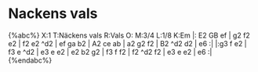 # Nackens vals

{%abc%}
X:1
T:Näckens vals
R:Vals
O:
M:3/4
L:1/8
K:Em
|: E2 GB ef | g2 f2 e2 | f2 e2 ^d2 | ef ga b2 | A2 ce ab | a2 g2 f2 | B2 ^d2 d2 | e6 :|
|:g3 f e2 | f3 e ^d2 | e3 e e2 | e2 b2 g2 | f3 f f2 | f2 ^d2 f2 | e3 e e2 | e6 :|
{%endabc%}
